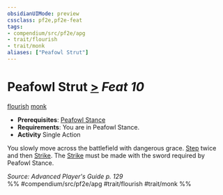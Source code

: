 ```yaml
---
obsidianUIMode: preview
cssclass: pf2e,pf2e-feat
tags:
- compendium/src/pf2e/apg
- trait/flourish
- trait/monk
aliases: ["Peafowl Strut"]
---
```

# Peafowl Strut  [>](../../rules/core-rulebook/chapter-9-playing-the-game.md#Actions "Single Action") *Feat 10*  
[flourish](../../rules/traits/flourish.md)  [monk](../../rules/traits/monk.md)  

- **Prerequisites**: [Peafowl Stance](peafowl-stance-apg.md)
- **Requirements**: You are in Peafowl Stance.
- **Activity** Single Action

You slowly move across the battlefield with dangerous grace. [Step](../../rules/actions/step.md) twice and then [Strike](../../rules/actions/strike.md). The [Strike](../../rules/actions/strike.md) must be made with the sword required by Peafowl Stance.

*Source: Advanced Player's Guide p. 129*  
%% #compendium/src/pf2e/apg #trait/flourish #trait/monk %%